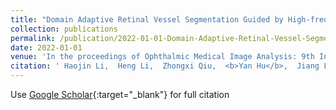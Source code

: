 ```yaml
---
title: "Domain Adaptive Retinal Vessel Segmentation Guided by High-frequency Component"
collection: publications
permalink: /publication/2022-01-01-Domain-Adaptive-Retinal-Vessel-Segmentation-Guided-by-High-frequency-Component
date: 2022-01-01
venue: 'In the proceedings of Ophthalmic Medical Image Analysis: 9th International Workshop, OMIA 2022, Held in Conjunction with MICCAI 2022, Singapore, Singapore, September 22, 2022, Proceedings'
citation: ' Haojin Li,  Heng Li,  Zhongxi Qiu,  <b>Yan Hu</b>,  Jiang Liu, &quot;Domain Adaptive Retinal Vessel Segmentation Guided by High-frequency Component.&quot; In the proceedings of Ophthalmic Medical Image Analysis: 9th International Workshop, OMIA 2022, Held in Conjunction with MICCAI 2022, Singapore, Singapore, September 22, 2022, Proceedings, 2022.'
---
```

Use [Google Scholar](https://scholar.google.com/scholar?q=Domain+Adaptive+Retinal+Vessel+Segmentation+Guided+by+High+frequency+Component){:target="_blank"} for full citation